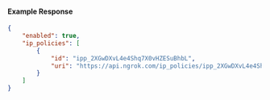 <!-- Code generated for API Clients. DO NOT EDIT. -->

#### Example Response

```json
{
	"enabled": true,
	"ip_policies": [
		{
			"id": "ipp_2XGwDXvL4e4Shq7X0vHZESuBhbL",
			"uri": "https://api.ngrok.com/ip_policies/ipp_2XGwDXvL4e4Shq7X0vHZESuBhbL"
		}
	]
}
```
